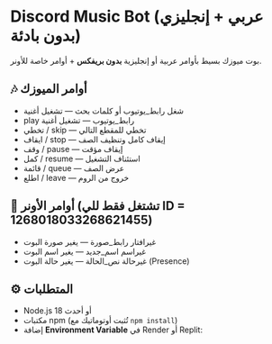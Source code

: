 # Discord Music Bot (عربي + إنجليزي بدون بادئة)

بوت ميوزك بسيط بأوامر عربية أو إنجليزية **بدون بريفكس** + أوامر خاصة للأونر.

## 🎶 أوامر الميوزك
- شغل رابط_يوتيوب أو كلمات بحث — تشغيل أغنية
- play رابط_يوتيوب — تشغيل أغنية
- تخطي / skip — تخطي للمقطع التالي
- ايقاف / stop — إيقاف كامل وتنظيف الصف
- وقف / pause — إيقاف مؤقت
- كمل / resume — استئناف التشغيل
- قائمة / queue — عرض الصف
- اطلع / leave — خروج من الروم

## 👑 أوامر الأونر (تشتغل فقط للي ID = 1268018033268621455)
- غيرافتار رابط_صورة — يغير صورة البوت
- غيراسم اسم_جديد — يغير اسم البوت
- غيرحالة نص_الحالة — يغير حالة البوت (Presence)

## ⚙️ المتطلبات
- Node.js 18 أو أحدث
- مكتبات npm (تُثبت أوتوماتيك مع `npm install`)
- إضافة **Environment Variable** في Render أو Replit:
